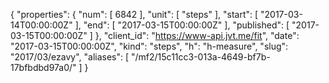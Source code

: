{
  "properties": {
    "num": [
      6842
    ],
    "unit": [
      "steps"
    ],
    "start": [
      "2017-03-14T00:00:00Z"
    ],
    "end": [
      "2017-03-15T00:00:00Z"
    ],
    "published": [
      "2017-03-15T00:00:00Z"
    ]
  },
  "client_id": "https://www-api.jvt.me/fit",
  "date": "2017-03-15T00:00:00Z",
  "kind": "steps",
  "h": "h-measure",
  "slug": "2017/03/ezavy",
  "aliases": [
    "/mf2/15c11cc3-013a-4649-bf7b-17bfbdbd97a0/"
  ]
}
